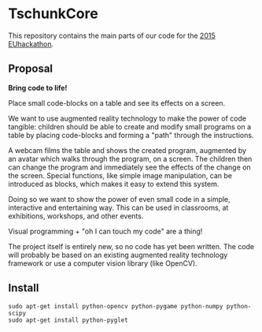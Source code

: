 # TschunkCore

This repository contains the main parts of our code for the [2015 EUhackathon](http://www.2015.euhackathon.eu/participants/#team-tschunk).

## Proposal

**Bring code to life!**

Place small code-blocks on a table and see its effects on a screen.

We want to use augmented reality technology to make the power of code tangible: children should be able to create and modify small programs on a table by
placing code-blocks and forming a "path" through the instructions.

A webcam films the table and shows the created program, augmented by an avatar which walks through the program, on a screen. The children then can change the program and immediately see the effects of the change on the screen.
Special functions, like simple image manipulation, can be introduced as blocks, which makes it easy to extend this system.

Doing so we want to show the power of even small code in a simple, interactive and entertaining way. This can be used in classrooms, at exhibitions, workshops, and other events.

Visual programming + "oh I can touch my code" are a thing!

The project itself is entirely new, so no code has yet been written.
The code will probably be based on an existing augmented reality technology framework or use a computer vision library (like OpenCV).

## Install

```
sudo apt-get install python-opencv python-pygame python-numpy python-scipy
sudo apt-get install python-pyglet
```
